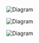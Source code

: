 
![Diagram](https://www.planttext.com/api/plantuml/png/P52jZi904FRx52FBAxI29XWK2d4MIc4tBTC6jfUSHY1GfquH81MN4qqWO6vN89RSUymJy0fCbpENC_Fx_KpcRg_nKeyMkfhdmXSY7Cn-ZcIt2YRk6sSm9xi3lHXnUNk_hJYX9DEKaVW7VIv0kxs2J1PaQeHNjsS9qsYUaFcgcAQc40obkp13AmH9jYuX9xlkTa3B5258tBaZ0C8NTqXuHFQK0FxnYjfrJrPlP5V8Xv6vuk-L2UC_8v7conI2pFjuiRxos5Pkmz7xZzsXQAq_51DmegQ2lr2K8kQcVSa3003__mC0)

![Diagram](https://www.planttext.com/api/plantuml/png/X5CnJiD04EpzYfMhKEG35eeYi1Ga4Xf7z8jjV2VYkoY-H5Y80l42H4M9gFb0B4H1Fk8Ny0NMPv-JCo5KlfiTxynwrj_5vp1Jk53BTEQ4Cymo2BXWbpmMSES0z6621l0WK0ik4WsVoMa7kKWmhwWU-AXY3Osuv5CDxV1yZgUCMr0WVUe_PHAtE1K08XJ9UJwMypCPzkh7aGShoIDTlerJUZ7j6UpUQMQegUq4TBNqo7eN2YGPrRwuKBMuOd5gPk-PGrSU1GimP2sFwcEUgMC33BQc9bBicgglNLzxq3-i7VmgZQs6OqpLrnrB8uxIoje0_sHz8icd7LN2AIiVy_s6nZnaLV5NKbL-ZNfr3AG7rpE9wj3ksO5g2S5mRgr2PptgdgJQRdU_Fp1hue6xUTeyYWHklZvSfq4hGXCP4HHRbiLB2AkoU72TzhlPNH9Uhj-eJLIkNtFNrjA34aUmSlqkB1LJka89ILayfwupZ4L4l-GF0000__y30000)

![Diagram](https://www.planttext.com/api/plantuml/png/V98nRW8n44LxdsAqFLU8G12bIHEH8Bh8mYDiYHsYzImSW2gYISwG3eaggN2HOlSYFa6k40TbYSrkA3tp_ip_8t-vpxvbMN2PBuISyRA0xAxqXpS2BhpRmifKEyf0MXYet533Z0tfg3VcKY6n4AN5cRG8MVrIRsWEfFrX_tHa7eQFjyjv675YffW3w-eZS6m8R3epy1E3wsRqINMlgrtU0G-KQh53xTrp0ArtUtbvrxKotD9FgtVPmOvmWOnjEkIfNurtcov_KPYRGYgqGXnF2htUrTznabASFsb4MPDw729ff8x_MzBu-dscpiwA7R8-alhvHzy0003__mC0)

